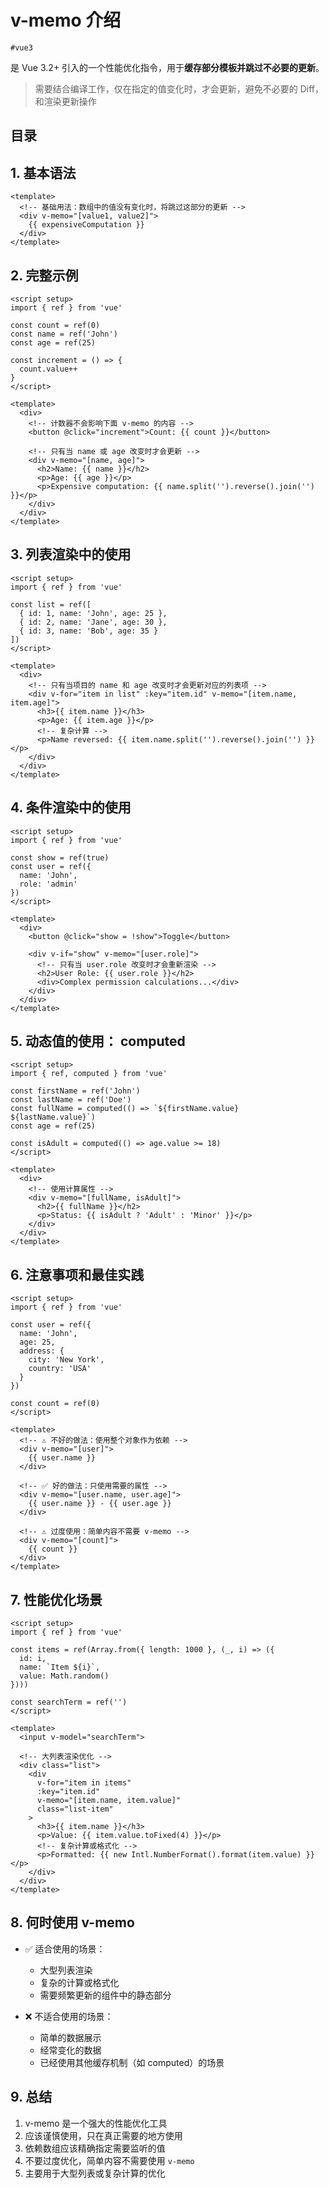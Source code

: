 
# v-memo 介绍

`#vue3` 

是 Vue 3.2+ 引入的一个性能优化指令，用于**缓存部分模板并跳过不必要的更新**。

> 需要结合编译工作，仅在指定的值变化时，才会更新，避免不必要的 Diff，和渲染更新操作


## 目录
<!-- toc -->
 ## 1. **基本语法** 

```vue
<template>
  <!-- 基础用法：数组中的值没有变化时，将跳过这部分的更新 -->
  <div v-memo="[value1, value2]">
    {{ expensiveComputation }}
  </div>
</template>
```

## 2. **完整示例**

```vue
<script setup>
import { ref } from 'vue'

const count = ref(0)
const name = ref('John')
const age = ref(25)

const increment = () => {
  count.value++
}
</script>

<template>
  <div>
    <!-- 计数器不会影响下面 v-memo 的内容 -->
    <button @click="increment">Count: {{ count }}</button>

    <!-- 只有当 name 或 age 改变时才会更新 -->
    <div v-memo="[name, age]">
      <h2>Name: {{ name }}</h2>
      <p>Age: {{ age }}</p>
      <p>Expensive computation: {{ name.split('').reverse().join('') }}</p>
    </div>
  </div>
</template>
```

## 3. **列表渲染中的使用**

```vue hl:13
<script setup>
import { ref } from 'vue'

const list = ref([
  { id: 1, name: 'John', age: 25 },
  { id: 2, name: 'Jane', age: 30 },
  { id: 3, name: 'Bob', age: 35 }
])
</script>

<template>
  <div>
    <!-- 只有当项目的 name 和 age 改变时才会更新对应的列表项 -->
    <div v-for="item in list" :key="item.id" v-memo="[item.name, item.age]">
      <h3>{{ item.name }}</h3>
      <p>Age: {{ item.age }}</p>
      <!-- 复杂计算 -->
      <p>Name reversed: {{ item.name.split('').reverse().join('') }}</p>
    </div>
  </div>
</template>
```

## 4. **条件渲染中的使用**

```vue
<script setup>
import { ref } from 'vue'

const show = ref(true)
const user = ref({
  name: 'John',
  role: 'admin'
})
</script>

<template>
  <div>
    <button @click="show = !show">Toggle</button>

    <div v-if="show" v-memo="[user.role]">
      <!-- 只有当 user.role 改变时才会重新渲染 -->
      <h2>User Role: {{ user.role }}</h2>
      <div>Complex permission calculations...</div>
    </div>
  </div>
</template>
```

## 5. **动态值的使用**： computed

```vue
<script setup>
import { ref, computed } from 'vue'

const firstName = ref('John')
const lastName = ref('Doe')
const fullName = computed(() => `${firstName.value} ${lastName.value}`)
const age = ref(25)

const isAdult = computed(() => age.value >= 18)
</script>

<template>
  <div>
    <!-- 使用计算属性 -->
    <div v-memo="[fullName, isAdult]">
      <h2>{{ fullName }}</h2>
      <p>Status: {{ isAdult ? 'Adult' : 'Minor' }}</p>
    </div>
  </div>
</template>
```

## 6. **注意事项和最佳实践**

```vue
<script setup>
import { ref } from 'vue'

const user = ref({
  name: 'John',
  age: 25,
  address: {
    city: 'New York',
    country: 'USA'
  }
})

const count = ref(0)
</script>

<template>
  <!-- ⚠️ 不好的做法：使用整个对象作为依赖 -->
  <div v-memo="[user]">
    {{ user.name }}
  </div>

  <!-- ✅ 好的做法：只使用需要的属性 -->
  <div v-memo="[user.name, user.age]">
    {{ user.name }} - {{ user.age }}
  </div>

  <!-- ⚠️ 过度使用：简单内容不需要 v-memo -->
  <div v-memo="[count]">
    {{ count }}
  </div>
</template>
```

## 7. **性能优化场景**

```vue
<script setup>
import { ref } from 'vue'

const items = ref(Array.from({ length: 1000 }, (_, i) => ({
  id: i,
  name: `Item ${i}`,
  value: Math.random()
})))

const searchTerm = ref('')
</script>

<template>
  <input v-model="searchTerm">
  
  <!-- 大列表渲染优化 -->
  <div class="list">
    <div
      v-for="item in items"
      :key="item.id"
      v-memo="[item.name, item.value]"
      class="list-item"
    >
      <h3>{{ item.name }}</h3>
      <p>Value: {{ item.value.toFixed(4) }}</p>
      <!-- 复杂计算或格式化 -->
      <p>Formatted: {{ new Intl.NumberFormat().format(item.value) }}</p>
    </div>
  </div>
</template>
```

## 8. **何时使用 v-memo**

- ✅ 适合使用的场景：
  - 大型列表渲染
  - 复杂的计算或格式化
  - 需要频繁更新的组件中的静态部分

- ❌ 不适合使用的场景：
  - 简单的数据展示
  - 经常变化的数据
  - 已经使用其他缓存机制（如 computed）的场景

## 9. 总结

1. v-memo 是一个强大的性能优化工具
2. 应该谨慎使用，只在真正需要的地方使用
3. 依赖数组应该精确指定需要监听的值
4. 不要过度优化，简单内容不需要使用 `v-memo`
5. 主要用于大型列表或复杂计算的优化
